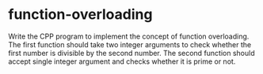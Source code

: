 # function-overloading
Write the CPP program to implement the concept of function overloading. The first function should take two integer arguments to check whether the first number is divisible by the second number. The second function should accept single integer argument and checks whether it is prime or not.
